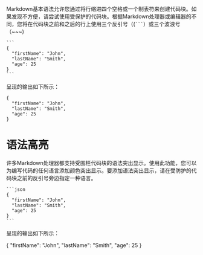 Markdown基本语法允许您通过将行缩进四个空格或一个制表符来创建代码块。如果发现不方便，请尝试使用受保护的代码块。根据Markdown处理器或编辑器的不同，您将在代码块之前和之后的行上使用三个反引号（(` ``` `）或三个波浪号（\~\~\~)

````
```
{
  "firstName": "John",
  "lastName": "Smith",
  "age": 25
}
```
````

呈现的输出如下所示：

```
{
  "firstName": "John",
  "lastName": "Smith",
  "age": 25
}
```

# 语法高亮

许多Markdown处理器都支持受围栏代码块的语法突出显示。使用此功能，您可以为编写代码的任何语言添加颜色突出显示。要添加语法突出显示，请在受防护的代码块之前的反引号旁边指定一种语言。

````
```json
{
  "firstName": "John",
  "lastName": "Smith",
  "age": 25
}
```
````

呈现的输出如下所示：

{ "firstName": "John", "lastName": "Smith", "age": 25 }